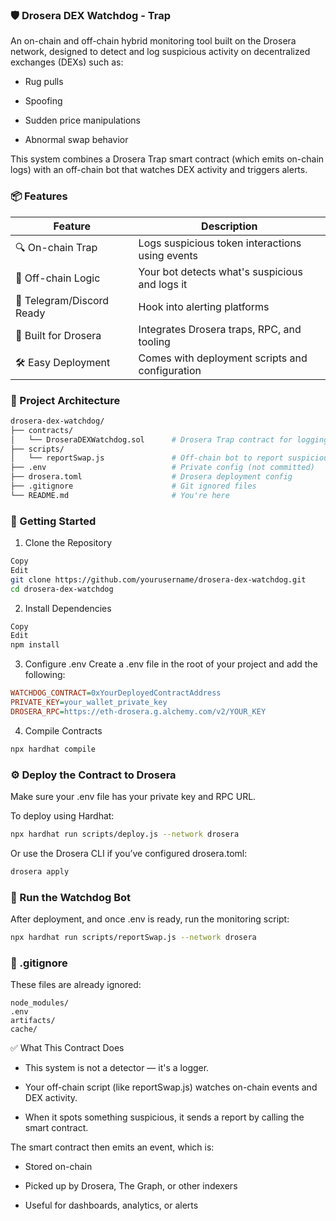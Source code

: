 ### 🛡️ Drosera DEX Watchdog - Trap

An on-chain and off-chain hybrid monitoring tool built on the Drosera network, designed to detect and log suspicious activity on decentralized exchanges (DEXs) such as:

- Rug pulls

- Spoofing

- Sudden price manipulations

- Abnormal swap behavior

This system combines a Drosera Trap smart contract (which emits on-chain logs) with an off-chain bot that watches DEX activity and triggers alerts.

### 📦 Features
| Feature                   | Description                                     |
| ------------------------- | ----------------------------------------------- |
| 🔍 On-chain Trap          | Logs suspicious token interactions using events |
| 🧠 Off-chain Logic        | Your bot detects what's suspicious and logs it  |
| 📡 Telegram/Discord Ready | Hook into alerting platforms                    |
| 🧪 Built for Drosera      | Integrates Drosera traps, RPC, and tooling      |
| 🛠️ Easy Deployment       | Comes with deployment scripts and configuration |

### 🧠 Project Architecture

```bash
drosera-dex-watchdog/
├── contracts/
│   └── DroseraDEXWatchdog.sol      # Drosera Trap contract for logging
├── scripts/
│   └── reportSwap.js               # Off-chain bot to report suspicious activity
├── .env                            # Private config (not committed)
├── drosera.toml                    # Drosera deployment config
├── .gitignore                      # Git ignored files
└── README.md                       # You're here
```

### 🚀 Getting Started
1. Clone the Repository

```bash
Copy
Edit
git clone https://github.com/yourusername/drosera-dex-watchdog.git
cd drosera-dex-watchdog
```

2. Install Dependencies
```bash
Copy
Edit
npm install
```

3. Configure .env
Create a .env file in the root of your project and add the following:

```ini
WATCHDOG_CONTRACT=0xYourDeployedContractAddress
PRIVATE_KEY=your_wallet_private_key
DROSERA_RPC=https://eth-drosera.g.alchemy.com/v2/YOUR_KEY
```

4. Compile Contracts
```bash
npx hardhat compile
```

### ⚙️ Deploy the Contract to Drosera
Make sure your .env file has your private key and RPC URL.

To deploy using Hardhat:

```bash
npx hardhat run scripts/deploy.js --network drosera
```
Or use the Drosera CLI if you’ve configured drosera.toml:

```bash
drosera apply
```

### 📡 Run the Watchdog Bot
After deployment, and once .env is ready, run the monitoring script:

```bash
npx hardhat run scripts/reportSwap.js --network drosera
```

### 🔐 .gitignore
These files are already ignored:

```gitignore
node_modules/
.env
artifacts/
cache/
```

✅ What This Contract Does
- This system is not a detector — it's a logger.

- Your off-chain script (like reportSwap.js) watches on-chain events and DEX activity.

- When it spots something suspicious, it sends a report by calling the smart contract.

The smart contract then emits an event, which is:

 - Stored on-chain

 - Picked up by Drosera, The Graph, or other indexers

 - Useful for dashboards, analytics, or alerts


